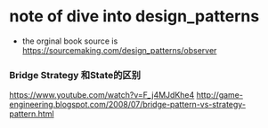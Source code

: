 # note of  dive into design_patterns

- the orginal book source is https://sourcemaking.com/design_patterns/observer

### Bridge Strategy 和State的区别


https://www.youtube.com/watch?v=F_j4MJdKhe4
http://game-engineering.blogspot.com/2008/07/bridge-pattern-vs-strategy-pattern.html